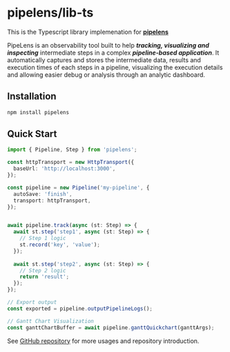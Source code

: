 # pipelens/lib-ts

This is the Typescript library implemenation for **[pipelens](https://github.com/lokwkin/pipelens)**

PipeLens is an observability tool built to help ***tracking, visualizing and inspecting*** intermediate steps in a complex ***pipeline-based application***. It automatically captures and stores the intermediate data, results and execution times of each steps in a pipeline, visualizing the execution details and allowing easier debug or analysis through an analytic dashboard.

## Installation

```bash
npm install pipelens
```

## Quick Start

```typescript
import { Pipeline, Step } from 'pipelens';

const httpTransport = new HttpTransport({
  baseUrl: 'http://localhost:3000',
});

const pipeline = new Pipeline('my-pipeline', {
  autoSave: 'finish',
  transport: httpTransport,
});


await pipeline.track(async (st: Step) => {
  await st.step('step1', async (st: Step) => {
    // Step 1 logic
    st.record('key', 'value');
  });
  
  await st.step('step2', async (st: Step) => {
    // Step 2 logic
    return 'result';
  });
});

// Export output
const exported = pipeline.outputPipelineLogs();

// Gantt Chart Visualization
const ganttChartBuffer = await pipeline.ganttQuickchart(ganttArgs);
```

See [GitHub repository](https://github.com/lokwkin/pipelens#readme) for more usages and repository introduction.